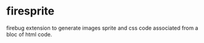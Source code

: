 firesprite
==========

firebug extension to generate images sprite and css code associated from a bloc of html code.

